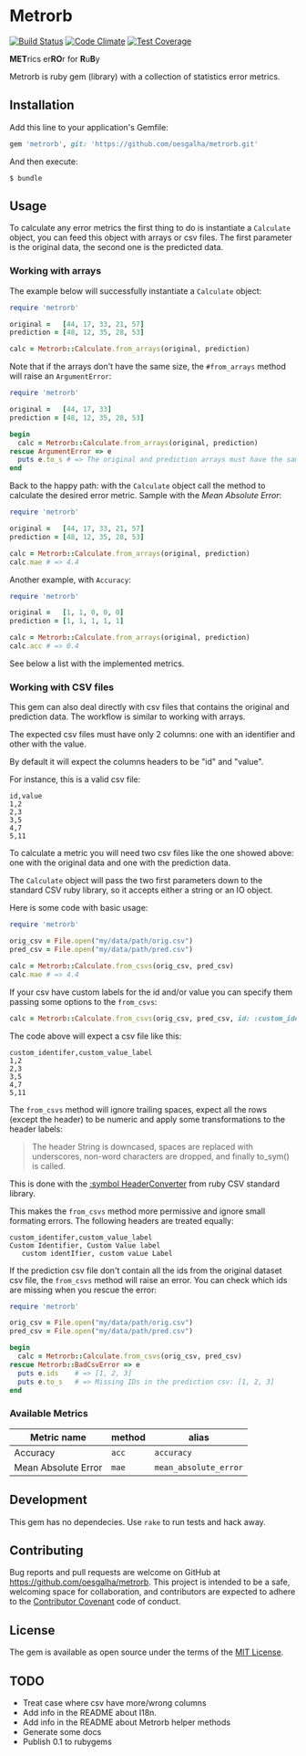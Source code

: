 # Metrorb
[![Build Status](https://travis-ci.org/oesgalha/metrorb.svg?branch=master)](https://travis-ci.org/oesgalha/metrorb)
[![Code Climate](https://codeclimate.com/github/oesgalha/metrorb/badges/gpa.svg)](https://codeclimate.com/github/oesgalha/metrorb)
[![Test Coverage](https://codeclimate.com/github/oesgalha/metrorb/badges/coverage.svg)](https://codeclimate.com/github/oesgalha/metrorb/coverage)

**MET**rics er**RO**r for **R**u**B**y

Metrorb is ruby gem (library) with a collection of statistics error metrics.

## Installation

Add this line to your application's Gemfile:

```ruby
gem 'metrorb', git: 'https://github.com/oesgalha/metrorb.git'
```

And then execute:

    $ bundle

## Usage

To calculate any error metrics the first thing to do is instantiate a `Calculate` object, you can feed this object with arrays or csv files.
The first parameter is the original data, the second one is the predicted data.

### Working with arrays

The example below will successfully instantiate a `Calculate` object:
```ruby
require 'metrorb'

original =   [44, 17, 33, 21, 57]
prediction = [48, 12, 35, 28, 53]

calc = Metrorb::Calculate.from_arrays(original, prediction)
```

Note that if the arrays don't have the same size, the `#from_arrays` method will raise an `ArgumentError`:
```ruby
require 'metrorb'

original =   [44, 17, 33]
prediction = [48, 12, 35, 28, 53]

begin
  calc = Metrorb::Calculate.from_arrays(original, prediction)
rescue ArgumentError => e
  puts e.to_s # => The original and prediction arrays must have the same size!
end
```

Back to the happy path: with the `Calculate` object call the method to calculate the desired error metric. Sample with the _Mean Absolute Error_:
```ruby
require 'metrorb'

original =   [44, 17, 33, 21, 57]
prediction = [48, 12, 35, 28, 53]

calc = Metrorb::Calculate.from_arrays(original, prediction)
calc.mae # => 4.4
```

Another example, with ``Accuracy``:
```ruby
require 'metrorb'

original =   [1, 1, 0, 0, 0]
prediction = [1, 1, 1, 1, 1]

calc = Metrorb::Calculate.from_arrays(original, prediction)
calc.acc # => 0.4
```

See below a list with the implemented metrics.

### Working with CSV files

This gem can also deal directly with csv files that contains the original and prediction data. The workflow is similar to working with arrays.

The expected csv files must have only 2 columns: one with an identifier and other with the value.

By default it will expect the columns headers to be "id" and "value".

For instance, this is a valid csv file:
```
id,value
1,2
2,3
3,5
4,7
5,11
```

To calculate a metric you will need two csv files like the one showed above: one with the original data and one with the prediction data.

The `Calculate` object will pass the two first parameters down to the standard CSV ruby library, so it accepts either a string or an IO object.

Here is some code with basic usage:

```ruby
require 'metrorb'

orig_csv = File.open("my/data/path/orig.csv")
pred_csv = File.open("my/data/path/pred.csv")

calc = Metrorb::Calculate.from_csvs(orig_csv, pred_csv)
calc.mae # => 4.4
```

If your csv have custom labels for the id and/or value you can specify them passing some options to the `from_csvs`:
```ruby
calc = Metrorb::Calculate.from_csvs(orig_csv, pred_csv, id: :custom_identifer, value: :custom_value_label)
```

The code above will expect a csv file like this:
```
custom_identifer,custom_value_label
1,2
2,3
3,5
4,7
5,11
```

The `from_csvs` method will ignore trailing spaces, expect all the rows (except the header) to be numeric and apply some transformations to the header labels:

> The header String is downcased, spaces are replaced with underscores, non-word characters are dropped, and finally to_sym() is called.

This is done with the [:symbol HeaderConverter](http://ruby-doc.org/stdlib-2.4.0/libdoc/csv/rdoc/CSV.html#HeaderConverters) from ruby CSV standard library.

This makes the `from_csvs` method more permissive and ignore small formating errors. The following headers are treated equally:
```
custom_identifer,custom_value_label
Custom Identifier, Custom Value label
   custom identIfier, custom vaLue Label
```

If the prediction csv file don't contain all the ids from the original dataset csv file, the `from_csvs` method will raise an error. You can check which ids are missing when you rescue the error:
```ruby
require 'metrorb'

orig_csv = File.open("my/data/path/orig.csv")
pred_csv = File.open("my/data/path/pred.csv")

begin
  calc = Metrorb::Calculate.from_csvs(orig_csv, pred_csv)
rescue Metrorb::BadCsvError => e
  puts e.ids    # => [1, 2, 3]
  puts e.to_s   # => Missing IDs in the prediction csv: [1, 2, 3]
end
```

### Available Metrics

|Metric name        |method|alias                |
|-------------------|------|---------------------|
|Accuracy           |`acc` |`accuracy`           |
|Mean Absolute Error|`mae` |`mean_absolute_error`|


## Development

This gem has no dependecies. Use `rake` to run tests and hack away.

## Contributing

Bug reports and pull requests are welcome on GitHub at https://github.com/oesgalha/metrorb. This project is intended to be a safe, welcoming space for collaboration, and contributors are expected to adhere to the [Contributor Covenant](http://contributor-covenant.org) code of conduct.

## License

The gem is available as open source under the terms of the [MIT License](http://opensource.org/licenses/MIT).

## TODO

* Treat case where csv have more/wrong columns
* Add info in the README about I18n.
* Add info in the README about Metrorb helper methods
* Generate some docs
* Publish 0.1 to rubygems
